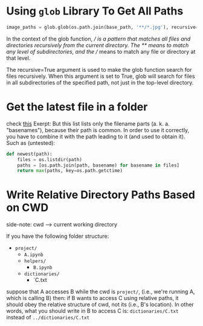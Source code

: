 # Using `glob` Library To Get All Paths

```python
image_paths = glob.glob(os.path.join(base_path, '**/*.jpg'), recursive=True) + glob.glob(os.path.join(base_path, '**/*.png'), recursive=True)
```

In the context of the glob function, **/* is a pattern that matches all files and directories recursively from the current directory. The ** means to match any level of subdirectories, and the /* means to match any file or directory at that level.

The recursive=True argument is used to make the glob function search for files recursively. When this argument is set to True, glob will search for files in all subdirectories of the specified path, not just in the top-level directory.

# Get the latest file in a folder
check [this](<https://stackoverflow.com/questions/39327032/how-to-get-the-latest-file-in-a-folder#:~:text=But%20this%20list%20lists%20only%20the%20filename%20parts%20(a.%20k.%20a.%20%22basenames%22)%2C%20because%20their%20path%20is%20common.%20In%20order%20to%20use%20it%20correctly%2C%20you%20have%20to%20combine%20it%20with%20the%20path%20leading%20to%20it%20(and%20used%20to%20obtain%20it).>)
Exerpt:
But this list lists only the filename parts (a. k. a. "basenames"), because their path is common. In order to use it correctly, you have to combine it with the path leading to it (and used to obtain it).
Such as (untested):

```python
def newest(path):
    files = os.listdir(path)
    paths = [os.path.join(path, basename) for basename in files]
    return max(paths, key=os.path.getctime)
```

# Write Relative Directory Paths Based on CWD
side-note: cwd --> current working directory

If you have the following folder structure:
* `project/`
	* `A.ipynb`
	* `helpers/`
		* `B.ipynb`
	* `dictionaries/`
		* `C.txt

suppose that A accesses B while the cwd is `project/`, (i.e., we're running A, which is calling B) then:
if B wants to access C using relative paths, it should obey the relative structure of cwd, not its (i.e., B's location). In other words, what you should write in B to access C is:
`dictionaries/C.txt` instead of `../dictionaries/C.txt`

